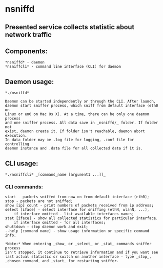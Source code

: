 # nsniffd
## Presented service collects statistic about network traffic

## Components:
	*nsniffd* - daemon
	*nsniffcli* - command line interface (CLI) for daemon

## Daemon usage:
	*./nsniffd*

	Daemon can be started independently or through the CLI. After launch,
	daemon start sniffer process, which sniff from default interface (eth0 on
	Linux or en0 on Mac Os X). At a time, there can be only one daemon process
	and one sniffer process. All data save in _nsniffd/_ folder. If folder not
	exist, daemon create it. If folder isn't reachable, daemon abort execution.
	In data folder may be .log file for logging, .conf file for controlling
	daemon instance and .data file for all collected data if it is.

## CLI usage:
	*./nsniffcli* _[command_name [argument1 ...]]_

### CLI commands:
	start - packets sniffed from now on from default interface (eth0);
	stop - packets are not sniffed;
	show [ip] count - print numbers of packets received from ip address;
	select [iface] - select interface for sniffing (ethN, wlanN, ...),
		if interface omitted - list available interfaces names;
	stat [iface] - show all collected statistics for particular interface,
		if interface omitted - for all interfaces;
	shuttdown - stop daemon work and exit;
	--help [command name] - show usage information or specific command info;

	*Note:* When entering _show_ or _select_ or _stat_ commands sniffer process
	isn't stopped, it continue to retrieve information and if you want see
	last actual statistic or switch on another interface - type _stop_,
	_chosen command_ and _start_ for restarting sniffer.
